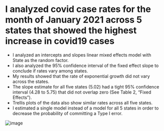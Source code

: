 # I analyzed covid case rates for the month of January 2021 across 5 states that showed the highest increase in covid19 cases
* I analyzed an intercepts and slopes linear mixed effects model with State as the random factor.
* I also analyzed the 95% confidence interval of the fixed effect slope to conclude if rates vary among states. 
* My results showed that the rate of exponential growth did not vary across the states. 
* The slope estimate for all five states (5.02) had a tight 95% confidence interval (4.28 to 5.75) that did not overlap zero (See Table 2, “Fixed Effects”).  
* Trellis plots of the data also show similar rates across all five states.
* I estimated a single model instead of a model for all 5 states in order to decrease the probability of committing a Type I error.

![image](https://user-images.githubusercontent.com/95881308/150697008-2fa3e27e-3c78-405d-b9a2-dc4bfdb85ea2.png)
